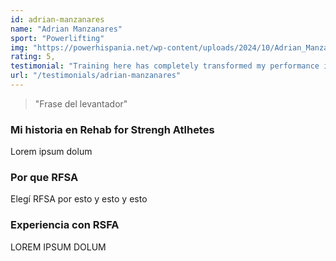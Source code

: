 ```yaml
---
id: adrian-manzanares
name: "Adrian Manzanares"
sport: "Powerlifting"
img: "https://powerhispania.net/wp-content/uploads/2024/10/Adrian_Manzanares.jpg"
rating: 5,
testimonial: "Training here has completely transformed my performance in the pool. The facilities and coaching are world-class."
url: "/testimonials/adrian-manzanares"
---
```



> "Frase del levantador"

### Mi historia en Rehab for Strengh Atlhetes 

Lorem ipsum dolum 

### Por que RFSA 

Elegí RFSA por esto y esto y esto 

### Experiencia con RSFA 

LOREM IPSUM DOLUM 